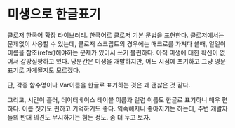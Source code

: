 # 미생으로 한글표기

클로저 한국어 확장 라이브러리. 한국어로 클로저 기본 문법을 표현한다. 클로저에서는 문제없이 사용할 수 있는데, 클로저 스크립트의 경우에는 매크로를 가져다 쓸때, 일일이 이름을 참조(refer)해야하는 문제가 있어서 쓰기 불편하다. 아직 미생에 대한 확신이 없어서 갈팡질팡하고 있다. 당분간은 미생을 개발하지만, 어느 시점에 포기하고 그냥 영문 표기로 가게될지도 모르겠다.

단, 각종 함수명이나 Var이름을 한글로 표기하는 것은 꽤 괜찮은 것 같다.

그리고, 시간이 흘러, 데이터베이스 테이블 이름과 컬럼 이름도 한글로 표기하니 매우 편하다. 이름 짓기도 편하고 기억하기도 좋다. 익숙해지니 좋아지기는 하는데, 주변 개발자들의 반대 의견도 무시하기는 힘든 정도. 좀 더 두고 보자.
